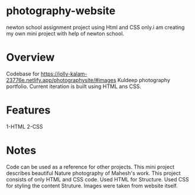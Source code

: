 # photography-website
newton school assignment project using Html and CSS only.i am creating my own mini project with help of newton school.

# Overview
Codebase for https://jolly-kalam-23776e.netlify.app/photographysite/#images Kuldeep photography portfolio. Current iteration is built using HTML ans CSS.

# Features
1-HTML
2-CSS


# Notes
Code can be used as a reference for other projects. This mini project describes beautiful Nature photography of Mahesh's work. This project consists of only HTML and CSS code. Used HTML for Structure. Used CSS for styling the content Struture. Images were taken from website itself.
